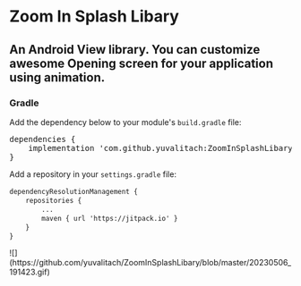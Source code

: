 # Zoom In Splash Libary
<divier></divider>
<h2>An Android View library. You can customize awesome Opening screen for your application using animation.</h2>
<divier></divider>
<h3>Gradle</h3>
<p dir="auto">Add the dependency below to your module's <code>build.gradle</code> file:</p>
<p></p>
<pre><span class="pl-en">dependencies</span> {
    implementation <span class="pl-s"><span class="pl-pds">'</span>com.github.yuvalitach:ZoomInSplashLibary:1.0<span class="pl-pds">'</span></span>
}</pre>

<p dir="auto">Add a repository in your <code>settings.gradle</code> file:</p>
<pre class="notranslate"><code>dependencyResolutionManagement {
    repositories {
        ...
        maven { url 'https://jitpack.io' }
    }
}
</code></pre>
![](https://github.com/yuvalitach/ZoomInSplashLibary/blob/master/20230506_191423.gif)
